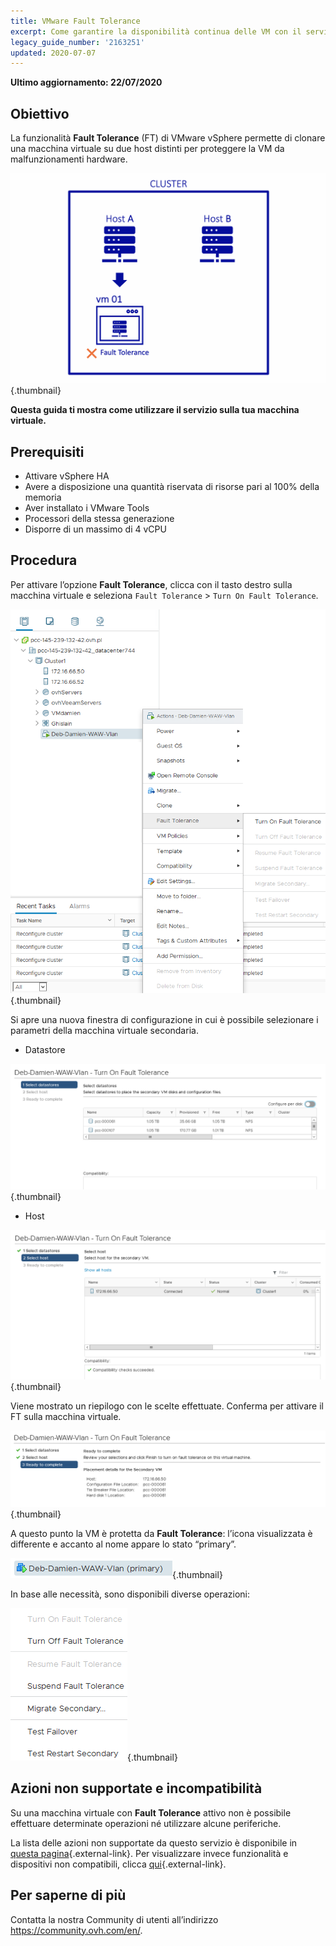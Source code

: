 ```yaml
---
title: VMware Fault Tolerance
excerpt: Come garantire la disponibilità continua delle VM con il servizio Fault Tolerance
legacy_guide_number: '2163251'
updated: 2020-07-07
---
```


**Ultimo aggiornamento: 22/07/2020**

## Obiettivo

La funzionalità **Fault Tolerance** (FT) di VMware vSphere permette di clonare una macchina virtuale su due host distinti per proteggere la VM da malfunzionamenti hardware.

![Fault Tolerance](images/FT10v2.gif){.thumbnail}

**Questa guida ti mostra come utilizzare il servizio sulla tua macchina virtuale.**

## Prerequisiti

- Attivare vSphere HA
- Avere a disposizione una quantità riservata di risorse pari al 100% della memoria
- Aver installato i VMware Tools
- Processori della stessa generazione
- Disporre di un massimo di 4 vCPU

## Procedura 


Per attivare l’opzione **Fault Tolerance**, clicca con il tasto destro sulla macchina virtuale e seleziona `Fault Tolerance` > `Turn On Fault Tolerance`.

![Fault Tolerance](images/FT.png){.thumbnail}

Si apre una nuova finestra di configurazione in cui è possibile selezionare i parametri della macchina virtuale secondaria.

- Datastore

![Fault Tolerance](images/FT1.png){.thumbnail}

- Host 

![Fault Tolerance](images/FT2.png){.thumbnail}

Viene mostrato un riepilogo con le scelte effettuate. Conferma per attivare il FT sulla macchina virtuale.

![Fault Tolerance](images/FT3.png){.thumbnail}

A questo punto la VM è protetta da **Fault Tolerance**\: l’icona visualizzata è differente e accanto al nome appare lo stato “primary”.

![Fault Tolerance](images/FT4.png){.thumbnail}

In base alle necessità, sono disponibili diverse operazioni:

![Fault Tolerance](images/FT5.png){.thumbnail}

## Azioni non supportate e incompatibilità

Su una macchina virtuale con **Fault Tolerance** attivo non è possibile effettuare determinate operazioni né utilizzare alcune periferiche.

La lista delle azioni non supportate da questo servizio è disponibile in [questa pagina](https://docs.vmware.com/en/VMware-vSphere/6.7/com.vmware.vsphere.avail.doc/GUID-F5264795-11DA-4242-B774-8C3450997033.html){.external-link}. Per visualizzare invece funzionalità e dispositivi non compatibili, clicca [qui](https://docs.vmware.com/en/VMware-vSphere/6.7/com.vmware.vsphere.avail.doc/GUID-C1749AD4-70E2-406C-864C-719F54BF1BC1.html){.external-link}.

## Per saperne di più

Contatta la nostra Community di utenti all’indirizzo <https://community.ovh.com/en/>.

